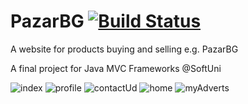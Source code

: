 # PazarBG [![Build Status](https://travis-ci.org/IvanBorislavovDimitrov/PazarBG.svg?branch=master)](https://travis-ci.org/IvanBorislavovDimitrov/PazarBG)
A website for products buying and selling e.g. PazarBG 

A final project for Java MVC Frameworks @SoftUni

![index](https://user-images.githubusercontent.com/32311354/56091176-f2f7e500-5eb3-11e9-83f2-4bcb449be9cc.PNG)
![profile](https://user-images.githubusercontent.com/32311354/56091181-00ad6a80-5eb4-11e9-9313-f4302d2c6b56.PNG)
![contactUd](https://user-images.githubusercontent.com/32311354/56091185-07d47880-5eb4-11e9-9507-87905febcb36.PNG)
![home](https://user-images.githubusercontent.com/32311354/56091191-19b61b80-5eb4-11e9-8bad-4a9ae63f6966.PNG)
![myAdverts](https://user-images.githubusercontent.com/32311354/56091195-1fabfc80-5eb4-11e9-86f0-78ac5a28a1d2.PNG)

